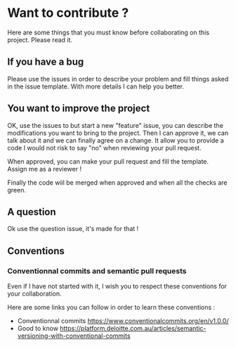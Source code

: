 # Want to contribute ?

Here are some things that you must know before collaborating on this project. Please read it.

## If you have a bug

Please use the issues in order to describe your problem and fill things asked in the issue template.
With more details I can help you better.

## You want to improve the project

OK, use the issues to but start a new "feature" issue, you can describe the modifications you want to bring to the project.
Then I can approve it, we can talk about it and we can finally agree on a change.
It allow you to provide a code I would not risk to say "no" when reviewing your pull request.

When approved, you can make your pull request and fill the template. Assign me as a reviewer !

Finally the code wiil be merged when approved and when all the checks are green.

## A question

Ok use the question issue, it's made for that !

## Conventions

### Conventionnal commits and semantic pull requests

Even if I have not started with it, I wish you to respect these conventions for your collaboration.

Here are some links you can follow in order to learn these conventions :

* Conventionnal commits https://www.conventionalcommits.org/en/v1.0.0/
* Good to know https://platform.deloitte.com.au/articles/semantic-versioning-with-conventional-commits
